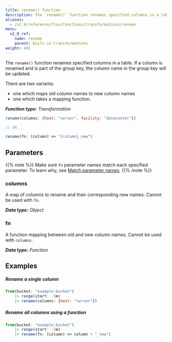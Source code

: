 ```yaml
---
title: rename() function
description: The `rename()` function renames specified columns in a table.
aliases:
  - /v2.0/reference/flux/functions/transformations/rename
menu:
  v2_0_ref:
    name: rename
    parent: built-in-transformations
weight: 401
---
```


The `rename()` function renames specified columns in a table.
If a column is renamed and is part of the group key, the column name in the group key will be updated.

There are two variants:

- one which maps old column names to new column names
- one which takes a mapping function.

_**Function type:** Transformation_

```js
rename(columns: {host: "server", facility: "datacenter"})

// OR

rename(fn: (column) => "{column}_new")
```

## Parameters

{{% note %}}
Make sure `fn` parameter names match each specified parameter. To learn why, see [Match parameter names](/v2.0/reference/flux/language/data-model/#match-parameter-names).
{{% /note %}}

### columns

A map of columns to rename and their corresponding new names.
Cannot be used with `fn`.

_**Data type:** Object_

### fn

A function mapping between old and new column names.
Cannot be used with `columns`.

_**Data type:** Function_

## Examples

##### Rename a single column

```js
from(bucket: "example-bucket")
    |> range(start: -5m)
    |> rename(columns: {host: "server"})
```

##### Rename all columns using a function

```js
from(bucket: "example-bucket")
    |> range(start: -5m)
    |> rename(fn: (column) => column + "_new")
```
